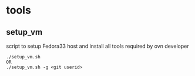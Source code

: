 # tools

## setup_vm 
script to setup Fedora33 host and install all tools required by ovn developer
```
./setup_vm.sh 
OR
./setup_vm.sh -g <git userid>
```
